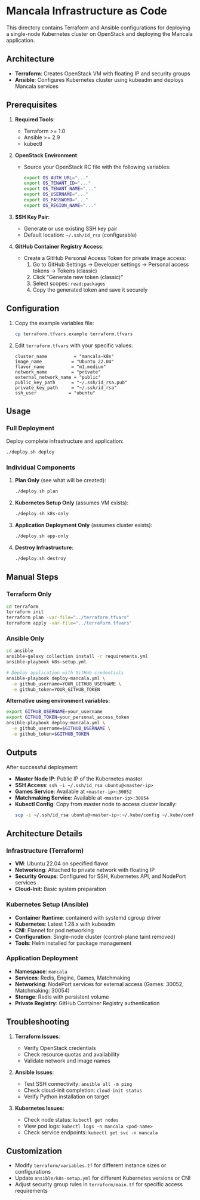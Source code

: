# Mancala Infrastructure as Code

This directory contains Terraform and Ansible configurations for deploying a single-node Kubernetes cluster on OpenStack and deploying the Mancala application.

## Architecture

- **Terraform**: Creates OpenStack VM with floating IP and security groups
- **Ansible**: Configures Kubernetes cluster using kubeadm and deploys Mancala services

## Prerequisites

1. **Required Tools**:
   - Terraform >= 1.0
   - Ansible >= 2.9
   - kubectl

2. **OpenStack Environment**:
   - Source your OpenStack RC file with the following variables:
     ```bash
     export OS_AUTH_URL="..."
     export OS_TENANT_ID="..."
     export OS_TENANT_NAME="..."
     export OS_USERNAME="..."
     export OS_PASSWORD="..."
     export OS_REGION_NAME="..."
     ```

3. **SSH Key Pair**:
   - Generate or use existing SSH key pair
   - Default location: `~/.ssh/id_rsa` (configurable)

4. **GitHub Container Registry Access**:
   - Create a GitHub Personal Access Token for private image access:
     1. Go to GitHub Settings → Developer settings → Personal access tokens → Tokens (classic)
     2. Click "Generate new token (classic)"
     3. Select scopes: `read:packages`
     4. Copy the generated token and save it securely

## Configuration

1. Copy the example variables file:
   ```bash
   cp terraform.tfvars.example terraform.tfvars
   ```

2. Edit `terraform.tfvars` with your specific values:
   ```hcl
   cluster_name          = "mancala-k8s"
   image_name           = "Ubuntu 22.04"
   flavor_name          = "m1.medium"
   network_name         = "private"
   external_network_name = "public"
   public_key_path      = "~/.ssh/id_rsa.pub"
   private_key_path     = "~/.ssh/id_rsa"
   ssh_user            = "ubuntu"
   ```

## Usage

### Full Deployment

Deploy complete infrastructure and application:
```bash
./deploy.sh deploy
```

### Individual Components

1. **Plan Only** (see what will be created):
   ```bash
   ./deploy.sh plan
   ```

2. **Kubernetes Setup Only** (assumes VM exists):
   ```bash
   ./deploy.sh k8s-only
   ```

3. **Application Deployment Only** (assumes cluster exists):
   ```bash
   ./deploy.sh app-only
   ```

4. **Destroy Infrastructure**:
   ```bash
   ./deploy.sh destroy
   ```

## Manual Steps

### Terraform Only

```bash
cd terraform
terraform init
terraform plan -var-file="../terraform.tfvars"
terraform apply -var-file="../terraform.tfvars"
```

### Ansible Only

```bash
cd ansible
ansible-galaxy collection install -r requirements.yml
ansible-playbook k8s-setup.yml

# Deploy application with GitHub credentials
ansible-playbook deploy-mancala.yml \
  -e github_username=YOUR_GITHUB_USERNAME \
  -e github_token=YOUR_GITHUB_TOKEN
```

**Alternative using environment variables:**
```bash
export GITHUB_USERNAME=your_username
export GITHUB_TOKEN=your_personal_access_token
ansible-playbook deploy-mancala.yml \
  -e github_username=$GITHUB_USERNAME \
  -e github_token=$GITHUB_TOKEN
```

## Outputs

After successful deployment:

- **Master Node IP**: Public IP of the Kubernetes master
- **SSH Access**: `ssh -i ~/.ssh/id_rsa ubuntu@<master-ip>`
- **Games Service**: Available at `<master-ip>:30052`
- **Matchmaking Service**: Available at `<master-ip>:30054`
- **Kubectl Config**: Copy from master node to access cluster locally:
  ```bash
  scp -i ~/.ssh/id_rsa ubuntu@<master-ip>:~/.kube/config ~/.kube/config
  ```

## Architecture Details

### Infrastructure (Terraform)

- **VM**: Ubuntu 22.04 on specified flavor
- **Networking**: Attached to private network with floating IP
- **Security Groups**: Configured for SSH, Kubernetes API, and NodePort services
- **Cloud-Init**: Basic system preparation

### Kubernetes Setup (Ansible)

- **Container Runtime**: containerd with systemd cgroup driver
- **Kubernetes**: Latest 1.28.x with kubeadm
- **CNI**: Flannel for pod networking
- **Configuration**: Single-node cluster (control-plane taint removed)
- **Tools**: Helm installed for package management

### Application Deployment

- **Namespace**: `mancala`
- **Services**: Redis, Engine, Games, Matchmaking
- **Networking**: NodePort services for external access (Games: 30052, Matchmaking: 30054)
- **Storage**: Redis with persistent volume
- **Private Registry**: GitHub Container Registry authentication

## Troubleshooting

1. **Terraform Issues**:
   - Verify OpenStack credentials
   - Check resource quotas and availability
   - Validate network and image names

2. **Ansible Issues**:
   - Test SSH connectivity: `ansible all -m ping`
   - Check cloud-init completion: `cloud-init status`
   - Verify Python installation on target

3. **Kubernetes Issues**:
   - Check node status: `kubectl get nodes`
   - View pod logs: `kubectl logs -n mancala <pod-name>`
   - Check service endpoints: `kubectl get svc -n mancala`

## Customization

- Modify `terraform/variables.tf` for different instance sizes or configurations
- Update `ansible/k8s-setup.yml` for different Kubernetes versions or CNI
- Adjust security group rules in `terraform/main.tf` for specific access requirements